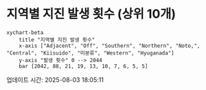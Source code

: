 # 지역별 지진 발생 횟수 (상위 10개)

```mermaid
xychart-beta
    title "지역별 지진 발생 횟수"
    x-axis ["Adjacent", "Off", "Southern", "Northern", "Noto,", "Central", "Kiisuido", "미분류", "Western", "Hyuganada"]
    y-axis "발생 횟수" 0 --> 2044
    bar [2042, 88, 21, 19, 13, 10, 7, 6, 5, 5]
```

업데이트 시간: 2025-08-03 18:05:11
